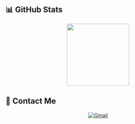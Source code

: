 ## 📊 GitHub Stats

<div align="center">
    <a href="https://github.com/HuangZeLinCute">
        <img height="170" src="https://github-readme-stats.vercel.app/api?username=HuangZeLinCute&show_icons=true&theme=tokyonight&rank_icon=github&border_radius=10" />
    </a>
</div>




## 📧 Contact Me

<div align="center">
    <a href="mailto:zelin_huang@163.com">
        <img src="https://img.shields.io/badge/Gmail-D14836?style=for-the-badge&logo=gmail&logoColor=white" alt="Gmail" />
    </a>
</div>
